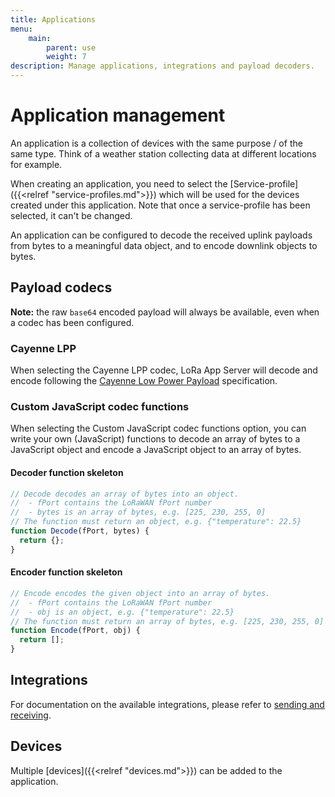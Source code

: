 ```yaml
---
title: Applications
menu:
    main:
        parent: use
        weight: 7
description: Manage applications, integrations and payload decoders.
---
```


# Application management

An application is a collection of devices with the same purpose / of the same type.
Think of a weather station collecting data at different locations for example.

When creating an application, you need to select the [Service-profile]({{<relref "service-profiles.md">}})
which will be used for the devices created under this application. Note that
once a service-profile has been selected, it can't be changed.

An application can be configured to decode the received uplink payloads from
bytes to a meaningful data object, and to encode downlink objects to bytes.

## Payload codecs

**Note:** the raw `base64` encoded payload will always be available, even when
a codec has been configured.

### Cayenne LPP

When selecting the Cayenne LPP codec, LoRa App Server will decode and encode
following the [Cayenne Low Power Payload](https://mydevices.com/cayenne/docs/lora/)
specification.

### Custom JavaScript codec functions

When selecting the Custom JavaScript codec functions option, you can write your
own (JavaScript) functions to decode an array of bytes to a JavaScript object
and encode a JavaScript object to an array of bytes.

#### Decoder function skeleton

```js
// Decode decodes an array of bytes into an object.
//  - fPort contains the LoRaWAN fPort number
//  - bytes is an array of bytes, e.g. [225, 230, 255, 0]
// The function must return an object, e.g. {"temperature": 22.5}
function Decode(fPort, bytes) {
  return {};
}
```

#### Encoder function skeleton

```js
// Encode encodes the given object into an array of bytes.
//  - fPort contains the LoRaWAN fPort number
//  - obj is an object, e.g. {"temperature": 22.5}
// The function must return an array of bytes, e.g. [225, 230, 255, 0]
function Encode(fPort, obj) {
  return [];
}
```

## Integrations

For documentation on the available integrations, please refer to
[sending and receiving](/lora-app-server/integrate/sending-receiving/).

## Devices

Multiple [devices]({{<relref "devices.md">}}) can be added to the application.